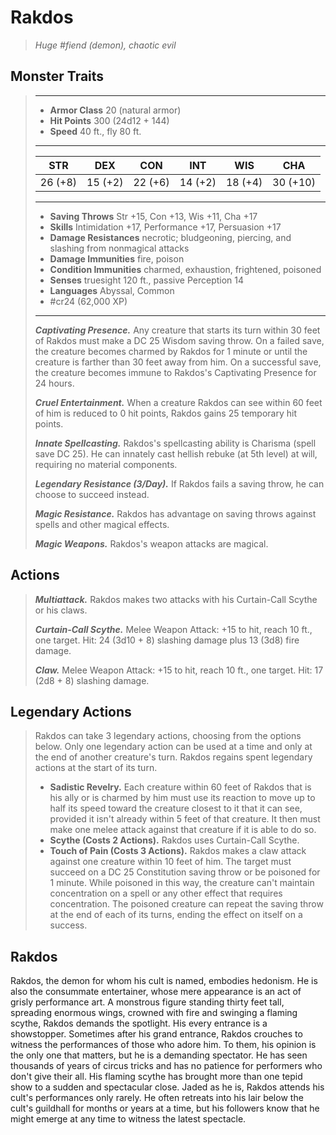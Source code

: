 # Rakdos
>*Huge #fiend (demon), chaotic evil*
## Monster Traits
>___
>- **Armor Class** 20 (natural armor)
>- **Hit Points** 300 (24d12 + 144)
>- **Speed** 40 ft., fly 80 ft.
>___
>|STR|DEX|CON|INT|WIS|CHA|
>|:---:|:---:|:---:|:---:|:---:|:---:|
>|26 (+8)|15 (+2)|22 (+6)|14 (+2)|18 (+4)|30 (+10)|
>___
>- **Saving Throws** Str +15, Con +13, Wis +11, Cha +17
>- **Skills** Intimidation +17, Performance +17, Persuasion +17
>- **Damage Resistances** necrotic; bludgeoning, piercing, and slashing from nonmagical attacks
>- **Damage Immunities** fire, poison
>- **Condition Immunities** charmed, exhaustion, frightened, poisoned
>- **Senses** truesight 120 ft., passive Perception 14
>- **Languages** Abyssal, Common
>- #cr24 (62,000 XP)
>___
>***Captivating Presence.*** Any creature that starts its turn within 30 feet of Rakdos must make a DC 25 Wisdom saving throw. On a failed save, the creature becomes charmed by Rakdos for 1 minute or until the creature is farther than 30 feet away from him. On a successful save, the creature becomes immune to Rakdos's Captivating Presence for 24 hours.  
>
>***Cruel Entertainment.*** When a creature Rakdos can see within 60 feet of him is reduced to 0 hit points, Rakdos gains 25 temporary hit points.  
>
>***Innate Spellcasting.*** Rakdos's spellcasting ability is Charisma (spell save DC 25). He can innately cast hellish rebuke (at 5th level) at will, requiring no material components.  
>
>***Legendary Resistance (3/Day).*** If Rakdos fails a saving throw, he can choose to succeed instead.  
>
>***Magic Resistance.*** Rakdos has advantage on saving throws against spells and other magical effects.  
>
>***Magic Weapons.*** Rakdos's weapon attacks are magical.  
>
## Actions
>***Multiattack.*** Rakdos makes two attacks with his Curtain-Call Scythe or his claws.  
>
>***Curtain-Call Scythe.*** Melee Weapon Attack: +15 to hit, reach 10 ft., one target. Hit: 24 (3d10 + 8) slashing damage plus 13 (3d8) fire damage.  
>
>***Claw.*** Melee Weapon Attack: +15 to hit, reach 10 ft., one target. Hit: 17 (2d8 + 8) slashing damage.  
>
## Legendary Actions
>Rakdos can take 3 legendary actions, choosing from the options below. Only one legendary action can be used at a time and only at the end of another creature's turn. Rakdos regains spent legendary actions at the start of its turn.
>
>- **Sadistic Revelry.** Each creature within 60 feet of Rakdos that is his ally or is charmed by him must use its reaction to move up to half its speed toward the creature closest to it that it can see, provided it isn't already within 5 feet of that creature. It then must make one melee attack against that creature if it is able to do so.
>- **Scythe (Costs 2 Actions).** Rakdos uses Curtain-Call Scythe.
>- **Touch of Pain (Costs 3 Actions).** Rakdos makes a claw attack against one creature within 10 feet of him. The target must succeed on a DC 25 Constitution saving throw or be poisoned for 1 minute. While poisoned in this way, the creature can't maintain concentration on a spell or any other effect that requires concentration. The poisoned creature can repeat the saving throw at the end of each of its turns, ending the effect on itself on a success.
## Rakdos
Rakdos, the demon for whom his cult is named, embodies hedonism. He is also the consummate entertainer, whose mere appearance is an act of grisly performance art. A monstrous figure standing thirty feet tall, spreading enormous wings, crowned with fire and swinging a flaming scythe, Rakdos demands the spotlight. His every entrance is a showstopper.
Sometimes after his grand entrance, Rakdos crouches to witness the performances of those who adore him. To them, his opinion is the only one that matters, but he is a demanding spectator. He has seen thousands of years of circus tricks and has no patience for performers who don't give their all. His flaming scythe has brought more than one tepid show to a sudden and spectacular close. Jaded as he is, Rakdos attends his cult's performances only rarely. He often retreats into his lair below the cult's guildhall for months or years at a time, but his followers know that he might emerge at any time to witness the latest spectacle.